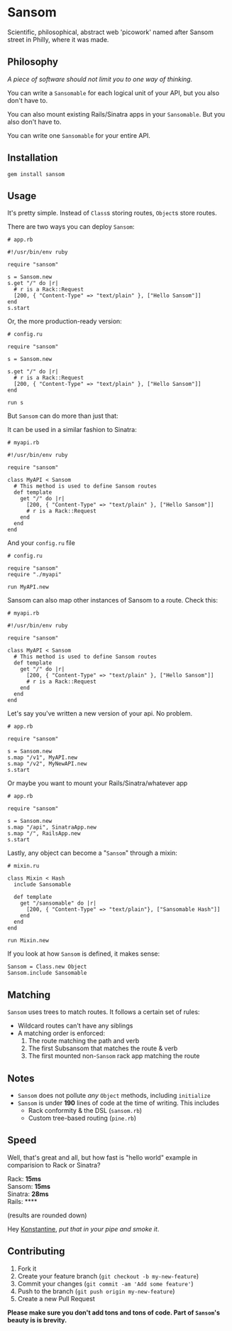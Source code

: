 Sansom
===

Scientific, philosophical, abstract web 'picowork' named after Sansom street in Philly, where it was made.

Philosophy
-

*A piece of software should not limit you to one way of thinking.*

You can write a `Sansomable` for each logical unit of your API, but you also don't have to.

You can also mount existing Rails/Sinatra apps in your `Sansomable`. But you also don't have to.

You can write one `Sansomable` for your entire API.

Installation
-

`gem install sansom`

Usage
-

It's pretty simple. Instead of `Class`s storing routes, `Object`s store routes.

There are two ways you can deploy `Sansom`:

    # app.rb
    
    #!/usr/bin/env ruby

	require "sansom"

    s = Sansom.new
    s.get "/" do |r|
      # r is a Rack::Request
      [200, { "Content-Type" => "text/plain" }, ["Hello Sansom"]]
    end
    s.start

Or, the more production-ready version:

    # config.ru
    
    require "sansom"
    
    s = Sansom.new
    
    s.get "/" do |r|
      # r is a Rack::Request
      [200, { "Content-Type" => "text/plain" }, ["Hello Sansom"]]
    end
    
    run s
    
But `Sansom` can do more than just that:

It can be used in a similar fashion to Sinatra:

    # myapi.rb
    
    #!/usr/bin/env ruby
    
    require "sansom"
    
    class MyAPI < Sansom
      # This method is used to define Sansom routes
      def template
        get "/" do |r|
          [200, { "Content-Type" => "text/plain" }, ["Hello Sansom"]]
          # r is a Rack::Request
        end
      end
    end
    
And your `config.ru` file

    # config.ru
    
    require "sansom"
    require "./myapi"
    
    run MyAPI.new
    
Sansom can also map other instances of Sansom to a route. Check this:
    
    # myapi.rb
    
    #!/usr/bin/env ruby
    
    require "sansom"
    
    class MyAPI < Sansom
      # This method is used to define Sansom routes
      def template
        get "/" do |r|
          [200, { "Content-Type" => "text/plain" }, ["Hello Sansom"]]
          # r is a Rack::Request
        end
      end
    end
    
Let's say you've written a new version of your api. No problem.
    
    # app.rb
    
    require "sansom"
    
    s = Sansom.new
    s.map "/v1", MyAPI.new
    s.map "/v2", MyNewAPI.new
    s.start
    
Or maybe you want to mount your Rails/Sinatra/whatever app

    # app.rb
    
    require "sansom"
    
    s = Sansom.new
    s.map "/api", SinatraApp.new
    s.map "/", RailsApp.new
    s.start
    
Lastly, any object can become a "`Sansom`" through a mixin:

    # mixin.ru
    
    class Mixin < Hash
      include Sansomable
  
      def template
        get "/sansomable" do |r|
          [200, { "Content-Type" => "text/plain"}, ["Sansomable Hash"]]
        end
      end
    end
    
    run Mixin.new
    
If you look at how `Sansom` is defined, it makes sense:

    Sansom = Class.new Object
    Sansom.include Sansomable
    
Matching
-

`Sansom` uses trees to match routes. It follows a certain set of rules:

  - Wildcard routes can't have any siblings
  - A matching order is enforced:
  	1. The route matching the path and verb
  	2. The first Subsansom that matches the route & verb
  	3. The first mounted non-`Sansom` rack app matching the route
  

Notes
-

- `Sansom` does not pollute _any_ `Object` methods, including `initialize`
- `Sansom` is under **190** lines of code at the time of writing. This includes
	* Rack conformity & the DSL (`sansom.rb`)
	* Custom tree-based routing (`pine.rb`)

Speed
-

Well, that's great and all, but how fast is "hello world" example in comparision to Rack or Sinatra?

Rack: **15ms**<br />
Sansom: **15ms**<br />
Sinatra: **28ms**<br />
Rails: ****

(results are rounded down)

Hey [Konstantine](https://github.com/rkh), *put that in your pipe and smoke it*.

Contributing
-

1. Fork it
2. Create your feature branch (`git checkout -b my-new-feature`)
3. Commit your changes (`git commit -am 'Add some feature'`)
4. Push to the branch (`git push origin my-new-feature`)
5. Create a new Pull Request

**Please make sure you don't add tons and tons of code. Part of `Sansom`'s beauty is is brevity.**